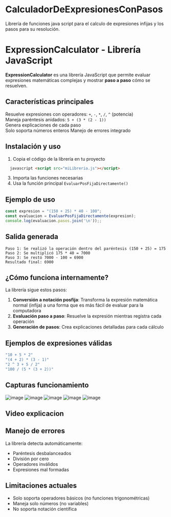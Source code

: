 # CalculadorDeExpresionesConPasos
Librería de funciones java script para el calculo de expresiones infijas y los pasos para su resolución.

# ExpressionCalculator - Librería JavaScript

**ExpressionCalculator** es una librería JavaScript que permite evaluar expresiones matemáticas complejas y mostrar **paso a paso** cómo se resuelven.

## Características principales
Resuelve expresiones con operadores: `+`, `-`, `*`, `/`, `^` (potencia)  
Maneja paréntesis anidados: `5 + (3 * (2 - 1))`  
Genera explicaciones de cada paso  
Solo soporta números enteros
Manejo de errores integrado  

## Instalación y uso
1. Copia el código de la librería en tu proyecto 
  ```html
    javascript <script src="miLibreria.js"></script>
```
3. Importa las funciones necesarias
4. Usa la función principal `EvaluarPosFijaDirectamente()`


## Ejemplo de uso
```javascript
const expresion = "(150 + 25) * 40 - 100";
const evaluacion = EvaluarPosFijaDirectamente(expresion);
console.log(evaluacion.pasos.join('\n'));;
```

## Salida generada
```
Paso 1: Se realizó la operación dentro del paréntesis (150 + 25) = 175
Paso 2: Se multiplicó 175 * 40 = 7000
Paso 3: Se restó 7000 - 100 = 6900
Resultado final: 6900
```

## ¿Cómo funciona internamente?
La librería sigue estos pasos:
1. **Conversión a notación posfija**: Transforma la expresión matemática normal (infija) a una forma que es más fácil de evaluar para la computadora
2. **Evaluación paso a paso**: Resuelve la expresión mientras registra cada operación
3. **Generación de pasos**: Crea explicaciones detalladas para cada cálculo


## Ejemplos de expresiones válidas
```javascript
"10 + 5 * 2"
"(4 + 2) * (3 - 1)"
"2 ^ 3 + 5 / 2"
"100 / (5 * (3 + 2))"
```

## Capturas funcionamiento
![image](https://github.com/user-attachments/assets/b183b3ad-87cb-47e6-91a8-b2f8287ae83b)
![image](https://github.com/user-attachments/assets/5535e276-3ef3-4743-b808-3788a2eca2bc)
![image](https://github.com/user-attachments/assets/39bb30bb-89a3-4256-9720-bc458e1be451)
![image](https://github.com/user-attachments/assets/20c30b5e-b8c2-4f5a-84f8-d60d3025f834)
![image](https://github.com/user-attachments/assets/fad631c5-5e36-405c-89e8-1a2ed7be39a4)

## Video explicacion

## Manejo de errores
La librería detecta automáticamente:
- Paréntesis desbalanceados
- División por cero
- Operadores inválidos
- Expresiones mal formadas

## Limitaciones actuales
- Solo soporta operadores básicos (no funciones trigonométricas)
- Maneja solo números (no variables)
- No soporta notación científica


